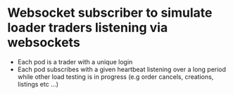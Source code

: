 # Websocket subscriber to simulate loader traders listening via websockets

- Each  pod is a trader with a unique login
- Each pod subscribes with a given heartbeat listening over a long period while other load testing is in progress (e.g order cancels, creations, listings etc ...)
